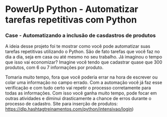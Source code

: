 # PowerUp Python - Automatizar tarefas repetitivas com Python

### Case - Automatizando a inclusão de casdastros de produtos

A ideia desse projeto foi te mostrar como você pode automatizar suas tarefas repetitivas utilizando o Python. São de fato tarefas que você faz no dia a dia, seja em casa ou até mesmo no seu trabalho.
Já imaginou o tempo que isso vai economizar? Imagine você tendo que cadastrar quase que 300 produtos, com 6 ou 7 informações por produto.

Tomaria muito tempo, fora que você poderia errar na hora de escrever ou colar uma informação no campo errado. Com a automação você já faz esse verificação e com tudo certo vai repetir o processo corretamente para todas as informações.
Com isso você ganha muito tempo, pode focar em outras atividades e diminui drasticamente a chance de erros durante o processo de cadastro.
Site para inserção de produtos: https://dlp.hashtagtreinamentos.com/python/intensivao/login)
